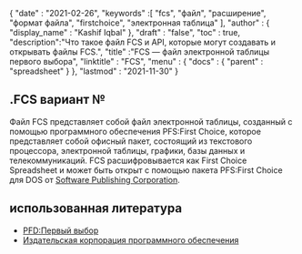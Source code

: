 {
  "date" : "2021-02-26",
  "keywords" :[ "fcs", "файл", "расширение", "формат файла", "firstchoice", "электронная таблица" ],
  "author" : {
    "display_name" : "Kashif Iqbal"
},
  "draft" : "false",
  "toc" : true,
  "description":"Что такое файл FCS и API, которые могут создавать и открывать файлы FCS.",
  "title" :"FCS — файл электронной таблицы первого выбора",
  "linktitle" : "FCS",
  "menu" : {
    "docs" : {
      "parent" : "spreadsheet"
}
},
  "lastmod" : "2021-11-30"
}

## .FCS вариант №

Файл FCS представляет собой файл электронной таблицы, созданный с помощью программного обеспечения PFS:First Choice, которое представляет собой офисный пакет, состоящий из текстового процессора, электронной таблицы, графики, базы данных и телекоммуникаций. FCS расшифровывается как First Choice Spreadsheet и может быть открыт с помощью пакета PFS:First Choice для DOS от [Software Publishing Corporation](https://en.wikipedia.org/wiki/Software_Publishing_Corporation).

## использованная литература

* [PFD:Первый выбор](http://justsolve.archiveteam.org/wiki/PFS:First_Choice)
* [Издательская корпорация программного обеспечения](https://en.wikipedia.org/wiki/Software_Publishing_Corporation)


